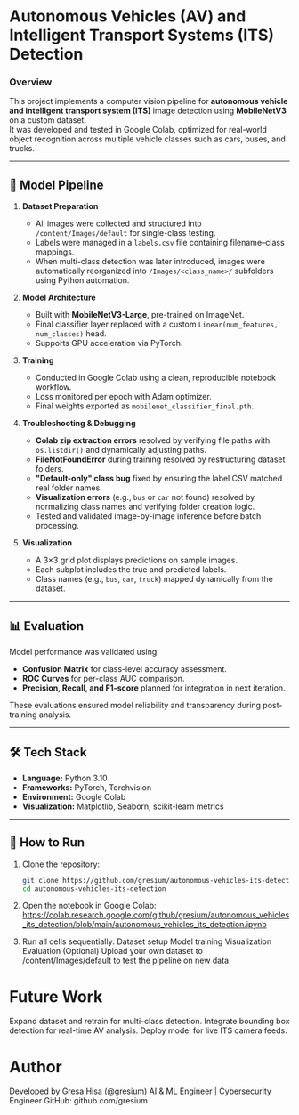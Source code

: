 # Autonomous Vehicles (AV) and Intelligent Transport Systems (ITS) Detection

### Overview
This project implements a computer vision pipeline for **autonomous vehicle and intelligent transport system (ITS)** image detection using **MobileNetV3** on a custom dataset.  
It was developed and tested in Google Colab, optimized for real-world object recognition across multiple vehicle classes such as cars, buses, and trucks.

---

## 🧠 Model Pipeline

1. **Dataset Preparation**
   - All images were collected and structured into `/content/Images/default` for single-class testing.
   - Labels were managed in a `labels.csv` file containing filename–class mappings.
   - When multi-class detection was later introduced, images were automatically reorganized into `/Images/<class_name>/` subfolders using Python automation.

2. **Model Architecture**
   - Built with **MobileNetV3-Large**, pre-trained on ImageNet.
   - Final classifier layer replaced with a custom `Linear(num_features, num_classes)` head.
   - Supports GPU acceleration via PyTorch.

3. **Training**
   - Conducted in Google Colab using a clean, reproducible notebook workflow.
   - Loss monitored per epoch with Adam optimizer.
   - Final weights exported as `mobilenet_classifier_final.pth`.

4. **Troubleshooting & Debugging**
   - **Colab zip extraction errors** resolved by verifying file paths with `os.listdir()` and dynamically adjusting paths.
   - **FileNotFoundError** during training resolved by restructuring dataset folders.
   - **"Default-only" class bug** fixed by ensuring the label CSV matched real folder names.
   - **Visualization errors** (e.g., `bus` or `car` not found) resolved by normalizing class names and verifying folder creation logic.
   - Tested and validated image-by-image inference before batch processing.

5. **Visualization**
   - A 3×3 grid plot displays predictions on sample images.
   - Each subplot includes the true and predicted labels.
   - Class names (e.g., `bus`, `car`, `truck`) mapped dynamically from the dataset.

---

## 📊 Evaluation
Model performance was validated using:
- **Confusion Matrix** for class-level accuracy assessment.
- **ROC Curves** for per-class AUC comparison.
- **Precision, Recall, and F1-score** planned for integration in next iteration.

These evaluations ensured model reliability and transparency during post-training analysis.

---

## 🛠️ Tech Stack
- **Language:** Python 3.10  
- **Frameworks:** PyTorch, Torchvision  
- **Environment:** Google Colab  
- **Visualization:** Matplotlib, Seaborn, scikit-learn metrics  


---

## 🚀 How to Run

1. Clone the repository:
   ```bash
   git clone https://github.com/gresium/autonomous-vehicles-its-detection.git
   cd autonomous-vehicles-its-detection
   
2. Open the notebook in Google Colab:
   https://colab.research.google.com/github/gresium/autonomous_vehicles_its_detection/blob/main/autonomous_vehicles_its_detection.ipynb

3. Run all cells sequentially:
Dataset setup
Model training
Visualization
Evaluation
(Optional) Upload your own dataset to /content/Images/default to test the pipeline on new data

# Future Work
Expand dataset and retrain for multi-class detection.
Integrate bounding box detection for real-time AV analysis.
Deploy model for live ITS camera feeds.

 # Author
Developed by Gresa Hisa (@gresium)
AI & ML Engineer | Cybersecurity Engineer 
GitHub: github.com/gresium


